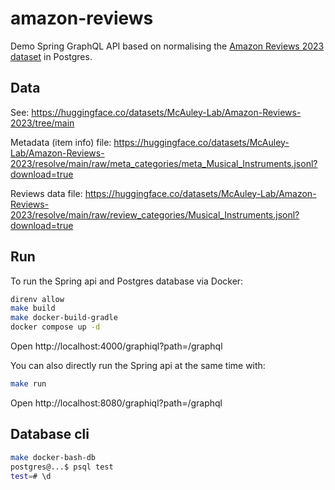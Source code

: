# amazon-reviews

Demo Spring GraphQL API based on normalising the [Amazon Reviews 2023 dataset](https://github.com/hyp1231/AmazonReviews2023) in Postgres.

## Data 

See: https://huggingface.co/datasets/McAuley-Lab/Amazon-Reviews-2023/tree/main

Metadata (item info) file:
https://huggingface.co/datasets/McAuley-Lab/Amazon-Reviews-2023/resolve/main/raw/meta_categories/meta_Musical_Instruments.jsonl?download=true

Reviews data file:
https://huggingface.co/datasets/McAuley-Lab/Amazon-Reviews-2023/resolve/main/raw/review_categories/Musical_Instruments.jsonl?download=true

## Run

To run the Spring api and Postgres database via Docker:

```bash
direnv allow
make build
make docker-build-gradle
docker compose up -d
```

Open http://localhost:4000/graphiql?path=/graphql

You can also directly run the Spring api at the same time with:

```bash
make run
```

Open http://localhost:8080/graphiql?path=/graphql

## Database cli

```bash
make docker-bash-db
postgres@...$ psql test
test=# \d
```
